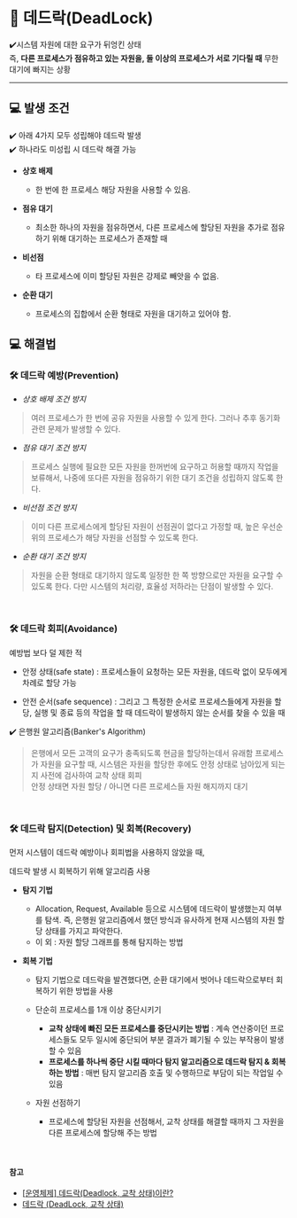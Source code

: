 # 📌 데드락(DeadLock)

✔️시스템 자원에 대한 요구가 뒤엉킨 상태 <br>
즉, **다른 프로세스가 점유하고 있는 자원을, 둘 이상의 프로세스가 서로 기다릴 때**
무한 대기에 빠지는 상황

<hr>

## 💻 발생 조건

✔️ 아래 4가지 모두 성립해야 데드락 발생 <br>
✔️ 하나라도 미성립 시 데드락 해결 가능

- **상호 배제**

  - 한 번에 한 프로세스 해당 자원을 사용할 수 있음.
   

- **점유 대기**

  - 최소한 하나의 자원을 점유하면서, 다른 프로세스에 할당된 자원을 추가로 점유하기 위해 대기하는 프로세스가 존재할 때
   

- **비선점**

  - 타 프로세스에 이미 할당된 자원은 강제로 빼앗을 수 없음.
   

- **순환 대기**

  - 프로세스의 집합에서 순환 형태로 자원을 대기하고 있어야 함.




## 💻 해결법

### 🛠 데드락 예방(Prevention)


- _상호 배제 조건 방지_

> 여러 프로세스가 한 번에 공유 자원을 사용할 수 있게 한다.
> 그러나 추후 동기화 관련 문제가 발생할 수 있다.



- _점유 대기 조건 방지_

> 프로세스 실행에 필요한 모든 자원을 한꺼번에 요구하고 허용할 때까지 작업을 보류해서, 
> 나중에 또다른 자원을 점유하기 위한 대기 조건을 성립하지 않도록 한다.



- _비선점 조건 방지_

> 이미 다른 프로세스에게 할당된 자원이 선점권이 없다고 가정할 때, 
> 높은 우선순위의 프로세스가 해당 자원을 선점할 수 있도록 한다.



- _순환 대기 조건 방지_

> 자원을 순환 형태로 대기하지 않도록 일정한 한 쪽 방향으로만 자원을 요구할 수 있도록 한다.
> 다만 시스템의 처리량, 효율성 저하라는 단점이 발생할 수 있다.


<br>



### 🛠 데드락 회피(Avoidance)

예방법 보다 덜 제한 적

- 안정 상태(safe state) : 
프로세스들이 요청하는 모든 자원을, 
데드락 없이 모두에게 차례로 할당 가능

- 안전 순서(safe sequence) :
그리고 그 특정한 순서로 프로세스들에게 자원을 할당, 실행 및 종료 등의 작업을 할 때 
데드락이 발생하지 않는 순서를 찾을 수 있을 때



✔️ 은행원 알고리즘(Banker's Algorithm)
> 은행에서 모든 고객의 요구가 충족되도록 현금을 할당하는데서 유래함
> 프로세스가 자원을 요구할 때, 시스템은 자원을 할당한 후에도 안정 상태로 남아있게 되는지 사전에 검사하여 교착 상태 회피<br>
> 안정 상태면 자원 할당 / 아니면 다른 프로세스들 자원 해지까지 대기



<br>



### 🛠 데드락 탐지(Detection) 및 회복(Recovery)
먼저 시스템이 데드락 예방이나 회피법을 사용하지 않았을 때,

데드락 발생 시 회복하기 위해 알고리즘 사용

- **탐지 기법**
   - Allocation, Request, Available 등으로 시스템에 데드락이 발생했는지 여부를 탐색. 
     즉, 은행원 알고리즘에서 했던 방식과 유사하게 현재 시스템의 자원 할당 상태를 가지고 파악한다.
   - 이 외 : 자원 할당 그래프를 통해 탐지하는 방법

- **회복 기법**
   - 탐지 기법으로 데드락을 발견했다면, 순환 대기에서 벗어나 데드락으로부터 회복하기 위한 방법을 사용

   - 단순히 프로세스를 1개 이상 중단시키기
      - **교착 상태에 빠진 모든 프로세스를 중단시키는 방법** : 계속 연산중이던 프로세스들도 모두 일시에 중단되어 부분 결과가 폐기될 수 있는 부작용이 발생할 수 있음
      - **프로세스를 하나씩 중단 시킬 때마다 탐지 알고리즘으로 데드락 탐지 & 회복하는 방법** : 매번 탐지 알고리즘 호출 및 수행하므로 부담이 되는 작업일 수 있음

   - 자원 선점하기
      - 프로세스에 할당된 자원을 선점해서, 교착 상태를 해결할 때까지 그 자원을 다른 프로세스에 할당해 주는 방법

<br>



#### 참고

- [[운영체제] 데드락(Deadlock, 교착 상태)이란?](https://chanhuiseok.github.io/posts/cs-2/)
- [데드락 (DeadLock, 교착 상태)](https://gyoogle.dev/blog/computer-science/operating-system/DeadLock.html)

